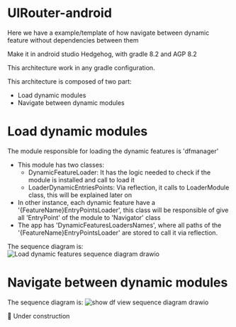 # UIRouter-android

Here we have a example/template of how navigate between dynamic feature without dependencies between them


Make it in android studio Hedgehog, with gradle 8.2 and AGP 8.2

This architecture work in any gradle configuration.

This architecture is composed of two part:
- Load dynamic modules
- Navigate between dynamic modules

# Load dynamic modules

The module responsible for loading the dynamic features is 'dfmanager'
- This module has two classes:
  - DynamicFeatureLoader: It has the logic needed to  check if the module is installed and call to load it
  - LoaderDynamicEntriesPoints: Via reflection, it calls to LoaderModule class, this will be explained later on
- In other instance, each dynamic feature have a '{FeatureName}EntryPointsLoader', this class will be responsible of give all 'EntryPoint' of the module to 'Navigator' class
- The app has 'DynamicFeaturesLoadersNames', where all paths of the '{FeatureName}EntryPointsLoader' are stored to call it via reflection.


The sequence diagram is:
![Load dynamic features sequence diagram drawio](https://github.com/ragnorak-dev/UIRouter-android/assets/7957314/95791faf-8bd4-43a3-be4b-3768a76819c3)


# Navigate between dynamic modules

The sequence diagram is:
![show df view sequence diagram drawio](https://github.com/ragnorak-dev/UIRouter-android/assets/7957314/4c15f010-765d-45d7-8c95-b01f52183abc)

:construction: Under construction 
